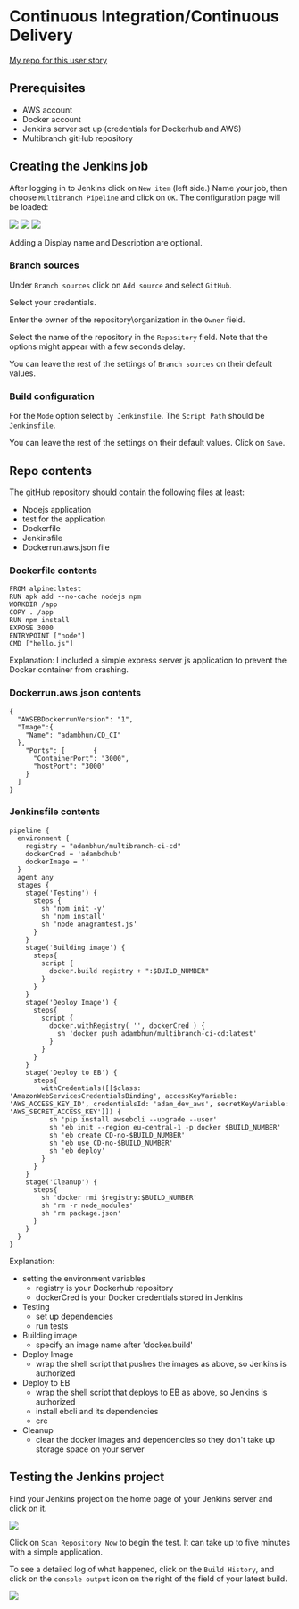 # Continuous Integration/Continuous Delivery

[My repo for this user story](https://github.com/green-fox-academy/mallac-adam-CI-CD)

## Prerequisites

- AWS account
- Docker account
- Jenkins server set up (credentials for Dockerhub and AWS)
- Multibranch gitHub repository

## Creating the Jenkins job

After logging in to Jenkins click on `New item` (left side.) Name your job, then choose `Multibranch Pipeline` and click on `OK`. The configuration page will be loaded:

<img src="assets/conf1.png">
<img src="assets/conf2.png">
<img src="assets/conf3.png">

Adding a Display name and Description are optional.

### Branch sources

Under `Branch sources` click on `Add source` and select `GitHub`.

Select your credentials.

Enter the owner of the repository\organization in the `Owner` field.

Select the name of the repository in the `Repository` field. Note that the options might appear with a few seconds delay.

You can leave the rest of the settings of `Branch sources` on their default values.

### Build configuration

For the `Mode` option select `by Jenkinsfile`.
The `Script Path` should be `Jenkinsfile`.

You can leave the rest of the settings on their default values. Click on `Save`.

## Repo contents

The gitHub repository should contain the following files at least:
- Nodejs application
- test for the application
- Dockerfile
- Jenkinsfile
- Dockerrun.aws.json file

### Dockerfile contents
```
FROM alpine:latest
RUN apk add --no-cache nodejs npm
WORKDIR /app
COPY . /app
RUN npm install
EXPOSE 3000
ENTRYPOINT ["node"]
CMD ["hello.js"]
```

Explanation: I included a simple express server js application to prevent the Docker container from crashing.

### Dockerrun.aws.json contents
```
{     
  "AWSEBDockerrunVersion": "1",          
  "Image":{       
    "Name": "adambhun/CD_CI"     
  },     
    "Ports": [       {         
      "ContainerPort": "3000",
      "hostPort": "3000"
    }     
  ]   
}
```

### Jenkinsfile contents

```
pipeline {
  environment {
    registry = "adambhun/multibranch-ci-cd"
    dockerCred = 'adambdhub'
    dockerImage = ''
  }
  agent any
  stages {
    stage('Testing') {
      steps {
        sh 'npm init -y'
        sh 'npm install'
        sh 'node anagramtest.js'
      }
    }
    stage('Building image') {
      steps{
        script {
          docker.build registry + ":$BUILD_NUMBER"
        }
      }
    }
    stage('Deploy Image') {
      steps{
        script {
          docker.withRegistry( '', dockerCred ) {
            sh 'docker push adambhun/multibranch-ci-cd:latest'
          }
        }
      }
    }
    stage('Deploy to EB') {
      steps{
        withCredentials([[$class: 'AmazonWebServicesCredentialsBinding', accessKeyVariable: 'AWS_ACCESS_KEY_ID', credentialsId: 'adam_dev_aws', secretKeyVariable: 'AWS_SECRET_ACCESS_KEY']]) {
          sh 'pip install awsebcli --upgrade --user'
          sh 'eb init --region eu-central-1 -p docker $BUILD_NUMBER'
          sh 'eb create CD-no-$BUILD_NUMBER'
          sh 'eb use CD-no-$BUILD_NUMBER'
          sh 'eb deploy'
        }
      }
    }
    stage('Cleanup') {
      steps{
        sh 'docker rmi $registry:$BUILD_NUMBER'
        sh 'rm -r node_modules'
        sh 'rm package.json'
      }
    }
  }
}
```

Explanation: 
- setting the environment variables
    - registry is your Dockerhub repository
    - dockerCred is your Docker credentials stored in Jenkins
- Testing
    - set up dependencies
    - run tests
- Building image
    - specify an image name after 'docker.build'
- Deploy Image
    - wrap the shell script that pushes the images as above, so Jenkins is authorized
- Deploy to EB
    - wrap the shell script that deploys to EB as above, so Jenkins is authorized
    - install ebcli and its dependencies
    - cre
- Cleanup
    - clear the docker images and dependencies so they don't take up storage space on your server


## Testing the Jenkins project

Find your Jenkins project on the home page of your Jenkins server and click on it.

<img src="assets/testci.png">

Click on `Scan Repository Now` to begin the test. It can take up to five minutes with a simple application.

To see a detailed log of what happened, click on the `Build History`, and click on the `console output` icon on the right of the field of your latest build.

<img src="assets/testci2.png">